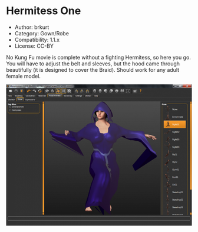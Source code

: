# Hermitess One

* Author: brkurt
* Category: Gown/Robe
* Compatibility: 1.1.x
* License: CC-BY

No Kung Fu movie is complete without a fighting Hermitess, so here you go.  You will have to adjust the belt and sleeves, but the hood came through beautifully (it is designed to cover the Braid).  Should work for any adult female model. 

![Example](hermitess1MHGUI.png)

